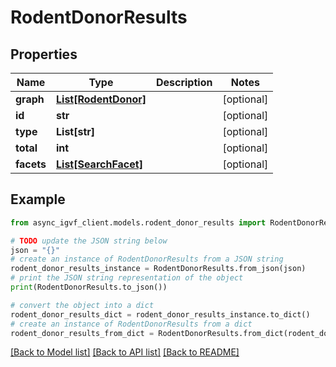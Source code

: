 # RodentDonorResults


## Properties

Name | Type | Description | Notes
------------ | ------------- | ------------- | -------------
**graph** | [**List[RodentDonor]**](RodentDonor.md) |  | [optional] 
**id** | **str** |  | [optional] 
**type** | **List[str]** |  | [optional] 
**total** | **int** |  | [optional] 
**facets** | [**List[SearchFacet]**](SearchFacet.md) |  | [optional] 

## Example

```python
from async_igvf_client.models.rodent_donor_results import RodentDonorResults

# TODO update the JSON string below
json = "{}"
# create an instance of RodentDonorResults from a JSON string
rodent_donor_results_instance = RodentDonorResults.from_json(json)
# print the JSON string representation of the object
print(RodentDonorResults.to_json())

# convert the object into a dict
rodent_donor_results_dict = rodent_donor_results_instance.to_dict()
# create an instance of RodentDonorResults from a dict
rodent_donor_results_from_dict = RodentDonorResults.from_dict(rodent_donor_results_dict)
```
[[Back to Model list]](../README.md#documentation-for-models) [[Back to API list]](../README.md#documentation-for-api-endpoints) [[Back to README]](../README.md)


